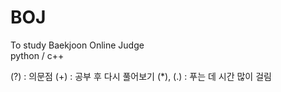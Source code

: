 # BOJ
To study Baekjoon Online Judge   
python / c++    

(?) : 의문점
(+) : 공부 후 다시 풀어보기
(\*), (.) : 푸는 데 시간 많이 걸림
